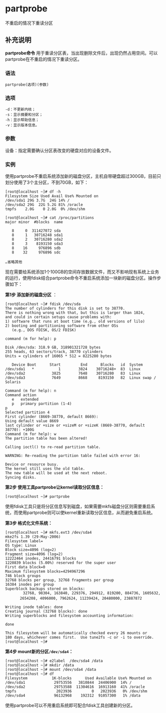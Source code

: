 partprobe
===

不重启的情况下重读分区

## 补充说明

**partprobe命令** 用于重读分区表，当出现删除文件后，出现仍然占用空间。可以partprobe在不重启的情况下重读分区。

###  语法

```shell
partprobe(选项)(参数)
```

###  选项

```shell
-d：不更新内核；
-s：显示摘要和分区；
-h：显示帮助信息；
-v：显示版本信息。
```

###  参数

设备：指定需要确认分区表改变的硬盘对应的设备文件。

###  实例

使用partprobe不重启系统添加新的磁盘分区，主机自带硬盘超过300GB，目前只划分使用了3个主分区，不到70GB，如下：

```shell
[root@localhost ~]# df -h 
Filesystem Size Used Avail Use% Mounted on 
/dev/sda1 29G 3.7G  24G 14% / 
/dev/sda2 29G  22G 5.2G 81% /oracle 
tmpfs    2.0G    0 2.0G  0% /dev/shm
```

```shell
[root@localhost ~]# cat /proc/partitions
major minor  #blocks  name

   8     0  311427072 sda
   8     1   30716248 sda1
   8     2   30716280 sda2
   8     3    8193150 sda3
   8    16     976896 sdb
   8    32     976896 sdc

…省略其他
```

现在需要给系统添加1个100GB的空间存放数据文件，而又不影响现有系统上业务的运行，使用fdisk结合partprobe命令不重启系统添加一块新的磁盘分区。操作步骤如下：

 **第1步 添加新的磁盘分区** ：

```shell
[root@localhost ~]# fdisk /dev/sda
The number of cylinders for this disk is set to 38770.
There is nothing wrong with that, but this is larger than 1024,
and could in certain setups cause problems with:
1) software that runs at boot time (e.g., old versions of lilo)
2) booting and partitioning software from other OSs
   (e.g., DOS FDISK, OS/2 FDISK)

command (m for help): p

Disk /dev/sda: 318.9 GB, 318901321728 bytes
255 heads, 63 sectors/track, 38770 cylinders
Units = cylinders of 16065 * 512 = 8225280 bytes

   Device Boot      Start         End      Blocks   id  System
/dev/sda1   *           1        3824    30716248+  83  Linux
/dev/sda2            3825        7648    30716280   83  Linux
/dev/sda3            7649        8668     8193150   82  Linux swap / Solaris

Command (m for help): n
Command action
   e   extended
   p   primary partition (1-4)
p
Selected partition 4
First cylinder (8669-38770, default 8669):
Using default value 8669
last cylinder or +size or +sizeM or +sizeK (8669-38770, default 38770): +100G   
Command (m for help): w
The partition table has been altered!

Calling ioctl() to re-read partition table.

WARNING: Re-reading the partition table failed with error 16: 

Device or resource busy.
The kernel still uses the old table.
The new table will be used at the next reboot.
Syncing disks.
```

 **第2步 使用工具partprobe让kernel读取分区信息：** 

```shell
[root@localhost ~]# partprobe
```

使用fdisk工具只是将分区信息写到磁盘，如果需要mkfs磁盘分区则需要重启系统，而使用partprobe则可以使kernel重新读取分区信息，从而避免重启系统。

 **第3步 格式化文件系统：** 

```shell
[root@localhost ~]# mkfs.ext3 /dev/sda4
mke2fs 1.39 (29-May-2006)
Filesystem label=
OS type: Linux
Block size=4096 (log=2)
Fragment size=4096 (log=2)
12222464 inodes, 24416791 blocks
1220839 blocks (5.00%) reserved for the super user
First data block=0
Maximum filesystem blocks=4294967296
746 block groups
32768 blocks per group, 32768 fragments per group
16384 inodes per group
Superblock backups stored on blocks:
        32768, 98304, 163840, 229376, 294912, 819200, 884736, 1605632, 
　　　　2654208, 4096000, 7962624, 11239424, 20480000, 23887872

Writing inode tables: done
Creating journal (32768 blocks): done
Writing superblocks and filesystem accounting information:

done

This filesystem will be automatically checked every 26 mounts or
180 days, whichever comes first.  Use tune2fs -c or -i to override.
[root@localhost ~]#
```

 **第4步 mount新的分区`/dev/sda4`：** 

```shell
[root@localhost ~]# e2label  /dev/sda4 /data
[root@localhost ~]# mkdir /data
[root@localhost ~]# mount /dev/sda4 /data
[root@localhost ~]# df
Filesystem           1K-blocks      Used Available Use% Mounted on
/dev/sda1             29753556   3810844  24406900  14% /
/dev/sda2             29753588  11304616  16913160  41% /oracle
tmpfs                  2023936         0   2023936   0% /dev/shm
/dev/sda4             96132968    192312  91057300   1% /data
```

使用partprobe可以不用重启系统即可配合fdisk工具创建新的分区。


